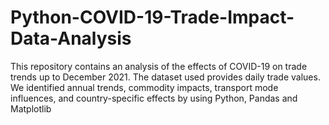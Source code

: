 # Python-COVID-19-Trade-Impact-Data-Analysis
This repository contains an analysis of the effects of COVID-19 on trade trends up to December 2021. The dataset used provides daily trade values. We identified annual trends, commodity impacts, transport mode influences, and country-specific effects by using Python, Pandas and Matplotlib
